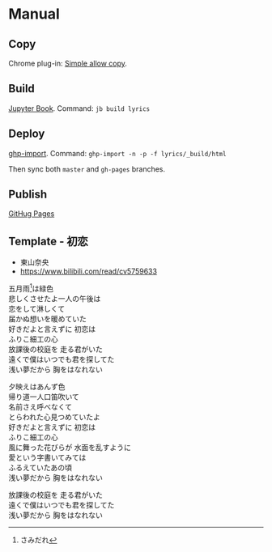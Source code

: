 
# Manual

## Copy

Chrome plug-in: 
[Simple allow copy](https://chrome.google.com/webstore/detail/simple-allow-copy/aefehdhdciieocakfobpaaolhipkcpgc).

## Build

[Jupyter Book](https://jupyterbook.org/en/stable/intro.html).
Command: `jb build lyrics`

## Deploy

[ghp-import](https://jupyterbook.org/en/stable/publish/gh-pages.html#option-2-automatically-push-your-build-files-with-ghp-import).
Command: `ghp-import -n -p -f lyrics/_build/html`

Then sync both `master` and `gh-pages` branches.

## Publish

[GitHug Pages](https://pages.github.com/)

## Template - 初恋

* 東山奈央
* https://www.bilibili.com/read/cv5759633

五月雨[^1]は緑色<br>
悲しくさせたよ一人の午後は<br>
恋をして淋しくて<br>
届かぬ想いを暖めていた<br>
好きだよと言えずに 初恋は<br>
ふりこ細工の心<br>
放課後の校庭を 走る君がいた<br>
遠くで僕はいつでも君を探してた<br>
浅い夢だから 胸をはなれない<br>

夕映えはあんず色<br>
帰り道一人口笛吹いて<br>
名前さえ呼べなくて<br>
とらわれた心見つめていたよ<br>
好きだよと言えずに 初恋は<br>
ふりこ細工の心<br>
風に舞った花びらが 水面を乱すように<br>
愛という字書いてみては<br>
ふるえていたあの頃<br>
浅い夢だから 胸をはなれない<br>

放課後の校庭を 走る君がいた<br>
遠くで僕はいつでも君を探してた<br>
浅い夢だから 胸をはなれない<br>

[^1]: さみだれ
